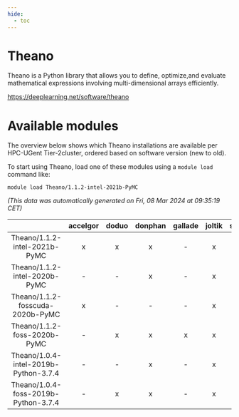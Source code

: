 ```yaml
---
hide:
  - toc
---
```


Theano
======


Theano is a Python library that allows you to define, optimize,and evaluate mathematical expressions involving multi-dimensional arrays efficiently.

https://deeplearning.net/software/theano
# Available modules


The overview below shows which Theano installations are available per HPC-UGent Tier-2cluster, ordered based on software version (new to old).

To start using Theano, load one of these modules using a `module load` command like:

```shell
module load Theano/1.1.2-intel-2021b-PyMC
```

*(This data was automatically generated on Fri, 08 Mar 2024 at 09:35:19 CET)*  

| |accelgor|doduo|donphan|gallade|joltik|skitty|
| :---: | :---: | :---: | :---: | :---: | :---: | :---: |
|Theano/1.1.2-intel-2021b-PyMC|x|x|x|-|x|x|
|Theano/1.1.2-intel-2020b-PyMC|-|-|x|-|x|x|
|Theano/1.1.2-fosscuda-2020b-PyMC|x|-|-|-|x|-|
|Theano/1.1.2-foss-2020b-PyMC|-|x|x|x|x|x|
|Theano/1.0.4-intel-2019b-Python-3.7.4|-|-|x|-|x|x|
|Theano/1.0.4-foss-2019b-Python-3.7.4|-|x|x|-|x|x|
